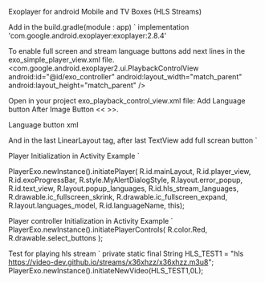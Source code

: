 
Exoplayer for android Mobile and TV Boxes (HLS Streams)

Add in the build.gradle(module : app) ` implementation 'com.google.android.exoplayer:exoplayer:2.8.4'

To enable full screen and stream language buttons add next lines in the exo_simple_player_view.xml file. <com.google.android.exoplayer2.ui.PlaybackControlView android:id="@id/exo_controller" android:layout_width="match_parent" android:layout_height="match_parent" />

Open in your project exo_playback_control_view.xml file: Add Language button After Image Button << >>.

Language button xml

 <FrameLayout
    android:id="@+id/exo_languages"
    android:layout_width="40dp"
    android:layout_height="40dp"
    android:padding="2dp"
    android:layout_gravity="right">

  <ImageButton
      android:id="@+id/exo_languages_btn"
      android:layout_width="match_parent"
      android:layout_height="match_parent"
      android:layout_gravity="center"
      android:adjustViewBounds="true"
      android:scaleType="fitCenter"
      android:src="@drawable/ic_languages"
      android:background="@drawable/select_buttons"/>

</FrameLayout>

And in the last LinearLayout tag, after last TextView add full screan button `

<FrameLayout
    android:id="@+id/exo_fullscreen_button"
    android:layout_width="32dp"
    android:layout_height="32dp"
    android:layout_gravity="right">

  <ImageButton
      android:id="@+id/exo_fullscreen_icon"
      android:layout_margin="4dp"
      android:layout_width="match_parent"
      android:layout_height="match_parent"
      android:layout_gravity="center"
      android:adjustViewBounds="true"
      android:scaleType="fitCenter"
      android:src="@drawable/ic_fullscreen_expand"
      android:background="@drawable/select_buttons"/>

</FrameLayout>

Player Initialization in Activity Example `

  PlayerExo.newInstance().initiatePlayer(
      R.id.mainLayout,
      R.id.player_view,
      R.id.exoProgressBar,
      R.style.MyAlertDialogStyle,
      R.layout.error_popup,
      R.id.text_view,
      R.layout.popup_languages,
      R.id.hls_stream_languages,
      R.drawable.ic_fullscreen_skrink,
      R.drawable.ic_fullscreen_expand,
      R.layout.languages_model,
      R.id.languageName,
      this);
  
 Player controller Initialization in Activity Example `
      PlayerExo.newInstance().initiatePlayerControls(
        R.color.Red,
        R.drawable.select_buttons
    );
    
Test for playing hls stream ` 
private static final String HLS_TEST1 = "hls https://video-dev.github.io/streams/x36xhzz/x36xhzz.m3u8"; 
PlayerExo.newInstance().initiateNewVideo(HLS_TEST1,0L);
      
